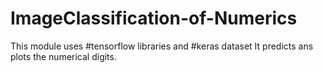 # ImageClassification-of-Numerics

This module uses #tensorflow libraries and #keras dataset
It predicts ans plots the numerical digits.
